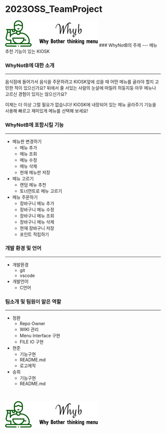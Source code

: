 # 2023OSS_TeamProject
<img src = "./WhynotBLogo.png">
### WhyNotB의 주제
---
메뉴 추천 기능이 있는 KIOSK

### WhyNotB에 대한 소개
---
음식점에 들어가서 음식을 주문하려고 KIOSK앞에 섰을 때 어떤 메뉴를 골라야 할지 고민한 적이 있으신가요?
뒤에서 줄 서있는 사람의 눈살에 떠밀려 허둥지둥 아무 메뉴나 고르신 경험이 있지는 않으신가요?

이제는 더 이상 그럴 필요가 없습니다! KIOSK에 내장되어 있는 메뉴 골라주기 기능을 사용해 빠르고 재미있게 메뉴를 선택해 보세요!


### WhyNotB에 포함시킬 기능
---
- 메뉴판 변경하기
  - 메뉴 추가
  - 메뉴 조회
  - 메뉴 수정
  - 메뉴 삭제
  - 현재 메뉴판 저장
- 메뉴 고르기
  - 랜덤 메뉴 추천 
  - 토너먼트로 메뉴 고르기
- 메뉴 주문하기
  - 장바구니 메뉴 추가
  - 장바구니 메뉴 수정
  - 장바구니 메뉴 조회
  - 장바구니 메뉴 삭제
  - 현재 장바구니 저장
  - 포인트 적립하기



### 개발 환경 및 언어
---
- 개발환경 
   - git
   - vscode
- 개발언어
  - C언어 



### 팀소개 및 팀원이 맡은 역할
---
- 정환
  - Repo Owner
  - WIKI 관리
  - Menu Interface 구현
  - FILE IO 구현
- 현준
  - 기능구현
  - README.md
  - 로고제작
- 승희
  - 기능구현
  - README.md

<br>
<br>



<img src = "./WhynotBLogo.png">
